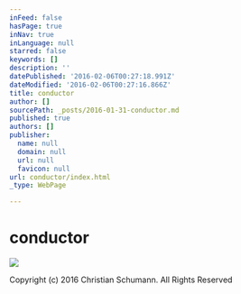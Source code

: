 ```yaml
---
inFeed: false
hasPage: true
inNav: true
inLanguage: null
starred: false
keywords: []
description: ''
datePublished: '2016-02-06T00:27:18.991Z'
dateModified: '2016-02-06T00:27:16.866Z'
title: conductor
author: []
sourcePath: _posts/2016-01-31-conductor.md
published: true
authors: []
publisher:
  name: null
  domain: null
  url: null
  favicon: null
url: conductor/index.html
_type: WebPage

---
```

# conductor
![](https://the-grid-user-content.s3-us-west-2.amazonaws.com/173350fe-50c6-4020-9829-f7d0e101e916.jpg)

Copyright (c) 2016 Christian Schumann. All Rights Reserved